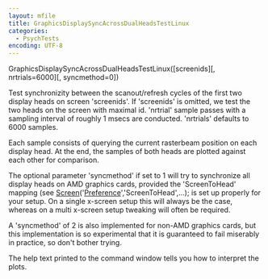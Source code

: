 ```yaml
---
layout: mfile
title: GraphicsDisplaySyncAcrossDualHeadsTestLinux
categories:
  - PsychTests
encoding: UTF-8
---
```


GraphicsDisplaySyncAcrossDualHeadsTestLinux([screenids][, nrtrials=6000][, syncmethod=0])

Test synchronizity between the scanout/refresh cycles of the first two
display heads on screen 'screenids'. If 'screenids' is omitted, we test the
two heads on the screen with maximal id. 'nrtrial' sample passes
with a sampling interval of roughly 1 msecs are conducted. 'nrtrials'
defaults to 6000 samples.

Each sample consists of querying the current rasterbeam position on each
display head. At the end, the samples of both heads are plotted against each
other for comparison.

The optional parameter 'syncmethod' if set to 1 will try to synchronize all
display heads on AMD graphics cards, provided the 'ScreenToHead' mapping
(see [Screen](/docs/Screen)('[Preference](/docs/Preference)','ScreenToHead',...); is set up properly for your setup.
On a single x-screen setup this will always be the case, whereas on a multi
x-screen setup tweaking will often be required.

A 'syncmethod' of 2 is also implemented for non-AMD graphics cards, but this
implementation is so experimental that it is guaranteed to fail miserably in
practice, so don't bother trying.

The help text printed to the command window tells you how to interpret the plots.